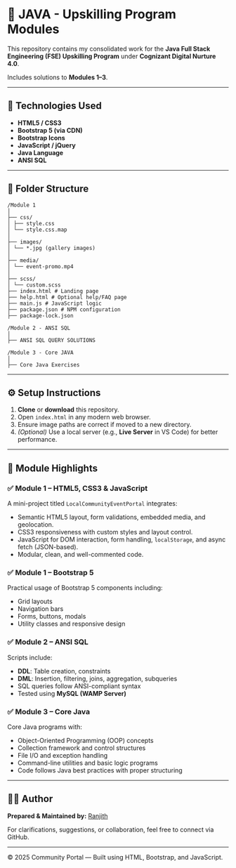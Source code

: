 # 🌟 JAVA - Upskilling Program Modules

This repository contains my consolidated work for the **Java Full Stack Engineering (FSE) Upskilling Program** under **Cognizant Digital Nurture 4.0**.

Includes solutions to **Modules 1–3**.

---

## 📌 Technologies Used

- **HTML5 / CSS3**
- **Bootstrap 5 (via CDN)**
- **Bootstrap Icons**
- **JavaScript / jQuery**
- **Java Language**
- **ANSI SQL**

---

## 📂 Folder Structure
```
/Module 1
│
├── css/
│ ├── style.css
│ └── style.css.map
│
├── images/
│ └── *.jpg (gallery images)
│
├── media/
│ └── event-promo.mp4
│
├── scss/
│ └── custom.scss
├── index.html # Landing page
├── help.html # Optional help/FAQ page
├── main.js # JavaScript logic
├── package.json # NPM configuration
├── package-lock.json

/Module 2 - ANSI SQL
│
├── ANSI SQL QUERY SOLUTIONS

/Module 3 - Core JAVA
│
├── Core Java Exercises

```
---

## ⚙️ Setup Instructions

1. **Clone** or **download** this repository.
2. Open `index.html` in any modern web browser.
3. Ensure image paths are correct if moved to a new directory.
4. *(Optional)* Use a local server (e.g., **Live Server** in VS Code) for better performance.

---

## 🔷 Module Highlights

### ✅ Module 1 – HTML5, CSS3 & JavaScript

A mini-project titled `LocalCommunityEventPortal` integrates:

- Semantic HTML5 layout, form validations, embedded media, and geolocation.
- CSS3 responsiveness with custom styles and layout control.
- JavaScript for DOM interaction, form handling, `localStorage`, and async fetch (JSON-based).
- Modular, clean, and well-commented code.

### ✅ Module 1 – Bootstrap 5

Practical usage of Bootstrap 5 components including:

- Grid layouts
- Navigation bars
- Forms, buttons, modals
- Utility classes and responsive design

### ✅ Module 2 – ANSI SQL

Scripts include:

- **DDL**: Table creation, constraints
- **DML**: Insertion, filtering, joins, aggregation, subqueries
- SQL queries follow ANSI-compliant syntax  
- Tested using **MySQL (WAMP Server)**

### ✅ Module 3 – Core Java

Core Java programs with:

- Object-Oriented Programming (OOP) concepts
- Collection framework and control structures
- File I/O and exception handling
- Command-line utilities and basic logic programs
- Code follows Java best practices with proper structuring

---

## 🙋‍♂️ Author

**Prepared & Maintained by:** [Ranjith](#)

For clarifications, suggestions, or collaboration, feel free to connect via GitHub.

---

© 2025 Community Portal — Built using HTML, Bootstrap, and JavaScript.
